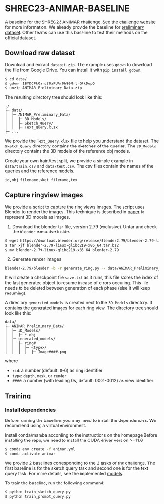 # SHREC23-ANIMAR-BASELINE

A baseline for the SHREC23 ANIMAR challenge. See the [challenge website](https://aichallenge.hcmus.edu.vn/) for more information.
We already provide the baseline for [preliminary dataset](https://drive.google.com/file/d/1BYDCPkOa-s30aFUAr0h80N-t-Q7kDupQ/view). Other teams can use this baseline to test their methods on the official dataset.

## Download raw dataset

Download and extract `dataset.zip`. The example uses `gdown` to download the file from Google Drive. You can install it with `pip install gdown`. 

```bash
$ cd data/
$ gdown 1BYDCPkOa-s30aFUAr0h80N-t-Q7kDupQ
$ unzip ANIMAR_Preliminary_Data.zip 
```

The resulting directory tree should look like this:

```
./
├─ data/
│  ├─ ANIMAR_Preliminary_Data/
│  │  ├─ 3D_Models/
│  │  ├─ Sketch_Query/
│  │  ├─ Text_Query.xlsx
├─ ...
```

We provide the `Text_Query.xlsx` file to help you understand the dataset. The `Sketch_Query` directory contains the sketches of the queries. The `3D_Models` directory contains the 3D models of the reference obj models. 

Create your own train/test split, we provide a simple example in `data/train.csv` and `data/test.csv`. 
The csv files contain the names of the queries and the reference models. 
```csv
id,obj_filename,sket_filename,tex
```
## Capture ringview images

We provide a script to capture the ring views images. The script uses Blender to render the images.
This technique is described in [paper](https://diglib.eg.org/handle/10.2312/3dor20201163) to represent 3D models as images.

1. Download the blender tar file, version 2.79 (exclusive). Untar and check the `blender` executive inside.

```bash
$ wget https://download.blender.org/release/Blender2.79/blender-2.79-linux-glibc219-x86_64.tar.bz2
$ tar xjf blender-2.79-linux-glibc219-x86_64.tar.bz2
$ mv blender-2.79-linux-glibc219-x86_64 blender-2.79
```
2. Generate render images 

```bash
blender-2.79/blender -b -P generate_ring.py -- data/ANIMAR_Preliminary_Data/3D_Models
```
It will create a checkpoint file `save.txt` as it runs, this file stores the index of the last generated object to resume in case of errors occuring. This file needs to be deleted between generation of each phase (else it will keep resuming).

A directory `generated_models` is created next to the `3D_Models` directory. It contains the generated images for each ring view. The directory tree should look like this:

```
data/
├─ ANIMAR_Preliminary_Data/
│  ├─ 3D_Models/
│  │  ├─ *.obj
│  ├─ generated_models/
│  │  ├─ ring#                      
│  │  │  ├─ <type>/                 
│  │  │  │  ├─ Image####.png
```

where
- `rid`: a number (default: 0-6) as ring identifier
- `type`: `depth`, `mask`, or `render`
- `####`: a number (with leading 0s, default: 0001-0012) as view identifier

## Training

### Install dependencies
Before running the baseline, you may need to install the dependencies. We recommend using a virtual environment. 

Install conda/mamba according to the instructions on the homepage
Before installing the repo, we need to install the CUDA driver version >=11.6

```bash
$ conda env create -f animar.yml
$ conda activate animar
```

We provide 2 baselines corresponding to the 2 tasks of the challenge.
The first baseline is for the sketch query task and second one is for the text query task. For more details, see the implemented [models](models).

To train the baseline, run the following command:

```bash
$ python train_sketch_query.py
$ python train_prompt_query.py
```


